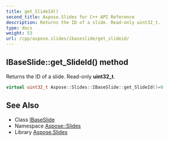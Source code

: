 ```yaml
---
title: get_SlideId()
second_title: Aspose.Slides for C++ API Reference
description: Returns the ID of a slide. Read-only uint32_t.
type: docs
weight: 53
url: /cpp/aspose.slides/ibaseslide/get_slideid/
---
```

## IBaseSlide::get_SlideId() method


Returns the ID of a slide. Read-only **uint32_t**.

```cpp
virtual uint32_t Aspose::Slides::IBaseSlide::get_SlideId()=0
```

## See Also

* Class [IBaseSlide](./)
* Namespace [Aspose::Slides](../)
* Library [Aspose.Slides](../../)
